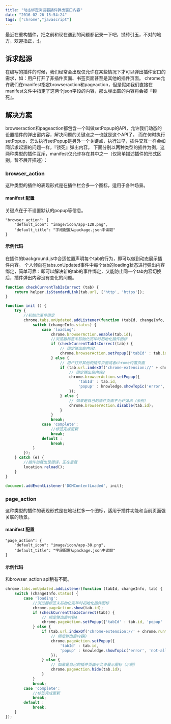 ```yaml
---
title: "动态绑定浏览器插件弹出窗口内容"
date: "2016-02-26 15:54:24"
tags: ["chrome","javascript"]
---
```



最近在重构插件，把之前和现在遇到的问题都记录一下吧，抛砖引玉，不对的地方，欢迎指正，:)。

## 诉求起源

在编写的插件的时候，我们经常会出现仅允许在某些情况下才可以弹出插件窗口的需求，如：用户打开了非插件页面、书签页面甚至是其他的插件页面。 chrome允许我们在manifest指定browseraction和pageaction，但是假如我们直接在manifest文件中指定了这两个json字段的内容，那么弹出窗的内容将会被『锁死』。

## 解决方案

browseraction和pageaction都包含一个叫做setPopup的API，允许我们动态的设置插件的弹出窗内容，解决问题的关键点之一也就是这个API了。 而在何时执行setPopup，怎么执行setPopup是另外一个关键点，执行过早，插件交互一样会如同诉求起源的问题一样，『锁死』弹出内容。 下面分别以两种类型的插件为例，这两种类型的插件互斥，manifest仅允许存在其中之一（仅简单描述插件的形式区别，暂不展开描述）：

### browser_action

这种类型的插件的表现形式是在插件栏会多一个图标，适用于各种场景。

#### manifest 配置

关键点在于不设置默认的popup等信息。

```
"browser_action": {
    "default_icon": "image/icon/app-128.png",
    "default_title": "字段配置从package.json中读取"
}
```

#### 示例代码

在插件的background.js中合适位置声明每个tab的行为，即可以做到动态展示插件内容。 个人倾向在tabs.onUpdated事件中每个tab的loading状态进行弹出内容绑定，简单可靠：即可以解决新的tab的事件绑定，又能防止同一个tab内容切换后，插件弹出内容没有变化的问题。

```javascript
function checkCurrentTabIsCorrect (tab) {
    return helper.isStandardLink(tab.url, ['http', 'https']);
}

function init () {
    try {
        //初始化事件绑定
        chrome.tabs.onUpdated.addListener(function (tabId, changeInfo, tab) {
            switch (changeInfo.status) {
                case 'loading':
                    chrome.browserAction.enable(tab.id);
                    //浏览器标签未初始化完毕时初始化插件图标
                    if (checkCurrentTabIsCorrect(tab)) {
                        // 绑定弹出窗内容A
                        chrome.browserAction.setPopup({'tabId' : tab.id, 'popup' : 'page/popup/main.html'});
                    } else {
                        // 用户打开其他的插件页面或者chrome内置页面
                        if (tab.url.indexOf('chrome-extension://' + chrome.runtime.id) !== 0 || tab.url.indexOf('chrome://')) {
                            // 绑定弹出窗内容B
                            chrome.browserAction.setPopup({
                                'tabId' : tab.id,
                                'popup' : knowledge.showTopic('error', 'not-allow-page')
                            });
                        } else {
                            // 如果是自己的插件页面不允许弹出（示例）
                            chrome.browserAction.disable(tab.id);
                        }
                    }
                    break;
                case 'complete':
                    //标签完成更新
                    break;
                default :
                    break;
            }
        });
    } catch (e) {
        //插件加载出现错误，正在重载
        location.reload();
    }
}

document.addEventListener('DOMContentLoaded', init);
```

### page_action

这种类型的插件的表现形式是在地址栏多一个图标，适用于插件功能和当前页面强关联的场景。

#### manifest 配置

```
"page_action": {
    "default_icon": "image/icon/app-38.png",
    "default_title": "字段配置从package.json中读取"
}
```

#### 示例代码

和browser_action api稍有不同。

```javascript
chrome.tabs.onUpdated.addListener(function (tabId, changeInfo, tab) {
    switch (changeInfo.status) {
        case 'loading':
            //浏览器标签未初始化完毕时初始化插件图标
            chrome.pageAction.show(tab.id);
            if (checkCurrentTabIsCorrect(tab)) {
                // 绑定弹出窗内容A
                chrome.pageAction.setPopup({'tabId' : tab.id, 'popup' : 'page/popup/main.html'});
            } else {
                if (tab.url.indexOf('chrome-extension://' + chrome.runtime.id) !== 0) {
                    // 绑定弹出窗内容B
                    chrome.pageAction.setPopup({
                        'tabId' : tab.id,
                        'popup' : knowledge.showTopic('error', 'not-allow-page')
                    });
                } else {
                    // 如果是自己的插件页面不允许展示图标（示例）
                    chrome.pageAction.hide(tab.id);
                }
            }
            break;
        case 'complete':
            //标签完成更新
            break;
        default :
            break;
    }
});
```
